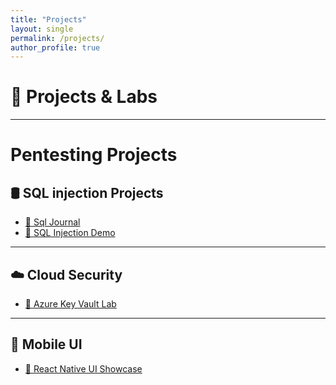 ```yaml
---
title: "Projects"
layout: single
permalink: /projects/
author_profile: true
---
```


# 💼 Projects & Labs
---
# Pentesting Projects

## 🛢️ SQL injection Projects

- [📄 Sql Journal](/assets/ProjectFile/Sql/SqlJournal.pdf)
- [📄 SQL Injection Demo](/assets/ProjectFile/sql/SqlInjectionDemo.pdf)

---

## ☁️ Cloud Security

- [📄 Azure Key Vault Lab](/assets/ProjectFile/az500_keyvault_lab.pdf)

---

## 📱 Mobile UI

- [📄 React Native UI Showcase](/assets/ProjectFile/reactnative_ui_showcase.pdf)


